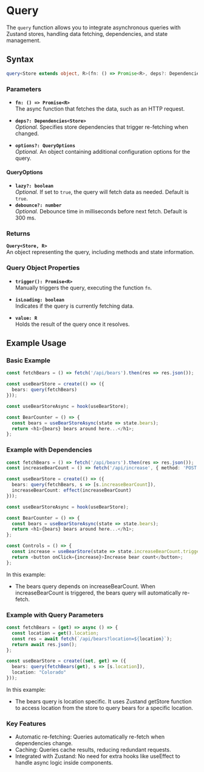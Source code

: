 # Query

The `query` function allows you to integrate asynchronous queries with Zustand stores, handling data fetching, dependencies, and state management.

## Syntax

```typescript
query<Store extends object, R>(fn: () => Promise<R>, deps?: Dependencies<Store>): Query<Store, R>;
```

### Parameters

- **`fn: () => Promise<R>`**  
The async function that fetches the data, such as an HTTP request.

- **`deps?: Dependencies<Store>`**  
*Optional.* Specifies store dependencies that trigger re-fetching when changed.

- **`options?: QueryOptions`**  
*Optional.* An object containing additional configuration options for the query.

#### QueryOptions

- **`lazy?: boolean`**  
*Optional.* If set to `true`, the query will fetch data as needed. Default is `true`.
- **`debounce?: number`**  
  *Optional.* Debounce time in milliseconds before next fetch. Default is 300 ms.

### Returns

**`Query<Store, R>`**  
An object representing the query, including methods and state information.

### Query Object Properties

- **`trigger(): Promise<R>`**  
  Manually triggers the query, executing the function `fn`.

- **`isLoading: boolean`**  
  Indicates if the query is currently fetching data.

- **`value: R`**  
  Holds the result of the query once it resolves.

## Example Usage
### Basic Example
```typescript
const fetchBears = () => fetch('/api/bears').then(res => res.json());

const useBearStore = create(() => ({
  bears: query(fetchBears)
}));

const useBearStoreAsync = hook(useBearStore);

const BearCounter = () => {
  const bears = useBearStoreAsync(state => state.bears);
  return <h1>{bears} bears around here...</h1>;
};
```

### Example with Dependencies
```typescript
const fetchBears = () => fetch('/api/bears').then(res => res.json());
const increaseBearCount = () => fetch('/api/increase', { method: 'POST' });

const useBearStore = create(() => ({
  bears: query(fetchBears, s => [s.increaseBearCount]),
  increaseBearCount: effect(increaseBearCount)
}));

const useBearStoreAsync = hook(useBearStore);

const BearCounter = () => {
  const bears = useBearStoreAsync(state => state.bears);
  return <h1>{bears} bears around here...</h1>;
};

const Controls = () => {
  const increase = useBearStore(state => state.increaseBearCount.trigger);
  return <button onClick={increase}>Increase bear count</button>;
};
```

In this example:
- The bears query depends on increaseBearCount. When increaseBearCount is triggered, the bears query will automatically re-fetch.

### Example with Query Parameters

```typescript
const fetchBears = (get) => async () => {
  const location = get().location;
  const res = await fetch(`/api/bears?location=${location}`);
  return await res.json();
};

const useBearStore = create((set, get) => ({
  bears: query(fetchBears(get), s => [s.location]),
  location: "Colorado"
}));
```

In this example:
  - The bears query is location specific. It uses Zustand getStore function to access location from the store to query bears for a specific location.

### Key Features
- Automatic re-fetching: Queries automatically re-fetch when dependencies change.
- Caching: Queries cache results, reducing redundant requests.
- Integrated with Zustand: No need for extra hooks like useEffect to handle async logic inside components.